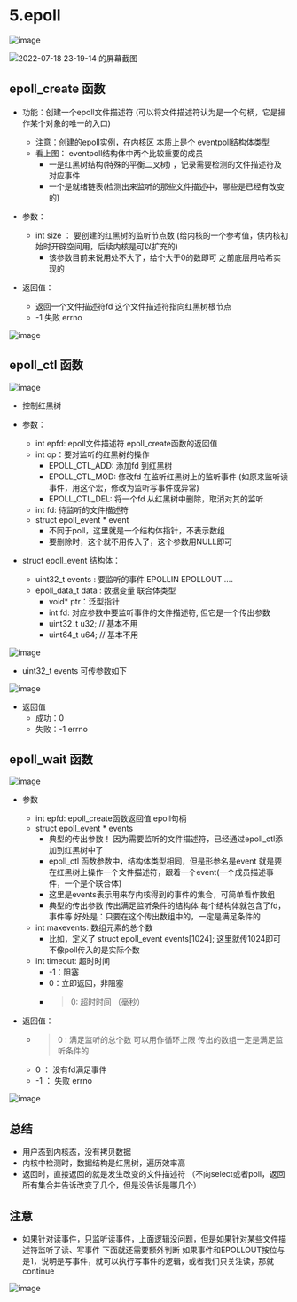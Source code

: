 # 5.epoll  


![image](https://user-images.githubusercontent.com/58176267/179472649-a71df71f-5094-490a-95ac-dfc440cea3e1.png)  



![2022-07-18 23-19-14 的屏幕截图](https://user-images.githubusercontent.com/58176267/179544937-ce902017-2057-4d4e-a22f-625625ae4b5b.png)  



## epoll_create 函数  

* 功能：创建一个epoll文件描述符 (可以将文件描述符认为是一个句柄，它是操作某个对象的唯一的入口) 
    * 注意：创建的epoll实例，在内核区 本质上是个 eventpoll结构体类型  
    * 看上图： eventpoll结构体中两个比较重要的成员
        * 一是红黑树结构(特殊的平衡二叉树) ，记录需要检测的文件描述符及对应事件  
        * 一个是就绪链表(检测出来监听的那些文件描述中，哪些是已经有改变的)  
   

* 参数： 
    * int size ： 要创建的红黑树的监听节点数 (给内核的一个参考值，供内核初始时开辟空间用，后续内核是可以扩充的) 
        * 该参数目前来说用处不大了，给个大于0的数即可 之前底层用哈希实现的  

* 返回值：
    * 返回一个文件描述符fd  这个文件描述符指向红黑树根节点 
    * -1 失败 errno

![image](https://user-images.githubusercontent.com/58176267/179475900-c0ac38e8-33d7-43d0-80d4-10c893cb62c1.png)  



## epoll_ctl 函数  

![image](https://user-images.githubusercontent.com/58176267/179522144-42fc1936-4ac9-48ef-bc55-11c389022731.png)  


* 控制红黑树

* 参数：
    * int epfd:  epoll文件描述符 epoll_create函数的返回值
    * int op：要对监听的红黑树的操作
        * EPOLL_CTL_ADD: 添加fd 到红黑树
        * EPOLL_CTL_MOD: 修改fd 在监听红黑树上的监听事件 (如原来监听读事件，用这个宏，修改为监听写事件或异常)  
        * EPOLL_CTL_DEL: 将一个fd 从红黑树中删除，取消对其的监听  
    * int fd: 待监听的文件描述符
    * struct epoll_event * event 
        * 不同于poll，这里就是一个结构体指针，不表示数组
        * 要删除时，这个就不用传入了，这个参数用NULL即可  


* struct epoll_event 结构体：
    * uint32_t events : 要监听的事件  EPOLLIN   EPOLLOUT ....
    * epoll_data_t data :  数据变量 联合体类型  
        * void* ptr：泛型指针
        * int fd: 对应参数中要监听事件的文件描述符, 但它是一个传出参数 
        * uint32_t u32;  // 基本不用
        * uint64_t u64;  // 基本不用



![image](https://user-images.githubusercontent.com/58176267/179477220-358a7840-a867-48f8-bb12-a353225b4d99.png)

* uint32_t events  可传参数如下

![image](https://user-images.githubusercontent.com/58176267/179511885-eb3d8093-c65b-4135-8eb3-96e26775a387.png)


* 返回值
    * 成功：0
    * 失败：-1 errno  


## epoll_wait 函数  

![image](https://user-images.githubusercontent.com/58176267/179512670-d9bad6f9-3727-4d17-a2c4-487cafef0c62.png)

* 参数  
    * int epfd:  epoll_create函数返回值 epoll句柄  
    * struct epoll_event * events
        * 典型的传出参数！ 因为需要监听的文件描述符，已经通过epoll_ctl添加到红黑树中了  
        * epoll_ctl 函数参数中，结构体类型相同，但是形参名是event 就是要在红黑树上操作一个文件描述符，跟着一个event(一个成员描述事件，一个是个联合体)   
        * 这里是events表示用来存内核得到的事件的集合，可简单看作数组  
        * 典型的传出参数  传出满足监听条件的结构体  每个结构体就包含了fd，事件等  好处是：只要在这个传出数组中的，一定是满足条件的
    * int maxevents: 数组元素的总个数  
        * 比如，定义了 struct epoll_event events[1024];  这里就传1024即可 不像poll传入的是实际个数  
    * int timeout: 超时时间
        * -1：阻塞
        * 0：立即返回，非阻塞
        * >0: 超时时间 （毫秒）  
  
* 返回值：
    * >0 :  满足监听的总个数  可以用作循环上限  传出的数组一定是满足监听条件的 
    * 0  ： 没有fd满足事件
    * -1 ： 失败 errno

![image](https://user-images.githubusercontent.com/58176267/179520801-88445fb3-1e9e-419c-9707-d6bae828eb28.png)


## 总结  

* 用户态到内核态，没有拷贝数据  
* 内核中检测时，数据结构是红黑树，遍历效率高  
* 返回时，直接返回的就是发生改变的文件描述符  （不向select或者poll，返回所有集合并告诉改变了几个，但是没告诉是哪几个）


## 注意  

* 如果针对读事件，只监听读事件，上面逻辑没问题，但是如果针对某些文件描述符监听了读、写事件  下面就还需要额外判断 如果事件和EPOLLOUT按位与是1，说明是写事件，就可以执行写事件的逻辑，或者我们只关注读，那就continue  

![image](https://user-images.githubusercontent.com/58176267/179691939-e88bf693-8b73-4ea6-a4aa-3e2ead8cb932.png)  







 


